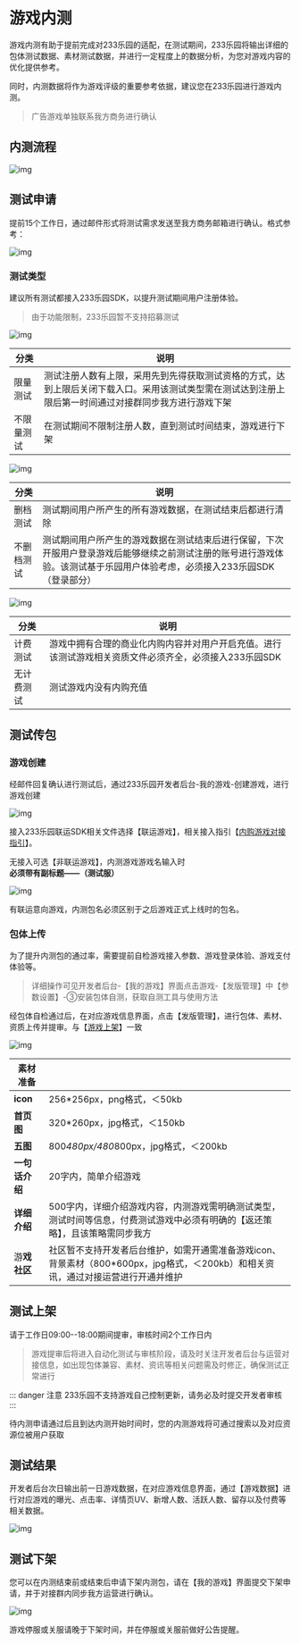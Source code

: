 # 游戏内测

游戏内测有助于提前完成对233乐园的适配，在测试期间，233乐园将输出详细的包体测试数据、素材测试数据，并进行一定程度上的数据分析，为您对游戏内容的优化提供参考。

同时，内测数据将作为游戏评级的重要参考依据，建议您在233乐园进行游戏内测。

> 广告游戏单独联系我方商务进行确认

## 内测流程

![img](https://arkimg.ark.online/(null)-20240520172526657.png)

## 测试申请

提前15个工作日，通过邮件形式将测试需求发送至我方商务邮箱进行确认。格式参考：

![img](https://arkimg.ark.online/(null)-20240520172526512.png)

### 测试类型

建议所有测试都接入233乐园SDK，以提升测试期间用户注册体验。
> 由于功能限制，233乐园暂不支持招募测试

![img](https://arkimg.ark.online/(null)-20240520172526492.png)

| 分类   | 说明     |
| ---------- | ------------------------------------------------------------ |
| 限量测试  | 测试注册人数有上限，采用先到先得获取测试资格的方式，达到上限后关闭下载入口。采用该测试类型需在测试达到注册上限后第一时间通过对接群同步我方进行游戏下架 |
| 不限量测试 | 在测试期间不限制注册人数，直到测试时间结束，游戏进行下架     |

![img](https://arkimg.ark.online/(null)-20240520172526683.png)

| 分类   | 说明     |
| ---------- | ------------------------------------------------------------ |
| 删档测试   | 测试期间用户所产生的所有游戏数据，在测试结束后都进行清除     |
| 不删档测试 | 测试期间用户所产生的游戏数据在测试结束后进行保留，下次开服用户登录游戏后能够继续之前测试注册的账号进行游戏体验。该测试基于乐园用户体验考虑，必须接入233乐园SDK（登录部分） |

![img](https://arkimg.ark.online/(null)-20240520172526612.png)

| 分类   | 说明     |
| ---------- | ------------------------------------------------------------ |
| 计费测试   | 游戏中拥有合理的商业化内购内容并对用户开启充值。进行该测试游戏相关资质文件必须齐全，必须接入233乐园SDK |
| 无计费测试 | 测试游戏内没有内购充值                                       |

## 测试传包

### 游戏创建

经邮件回复确认进行测试后，通过233乐园开发者后台-我的游戏-创建游戏，进行游戏创建

![img](https://arkimg.ark.online/(null)-20240520172526586.png)

接入233乐园联运SDK相关文件选择【联运游戏】，相关接入指引【[内购游戏对接指引](../内购游戏流程/内购游戏流程.md)】。

无接入可选【非联运游戏】，内测游戏游戏名输入时**必须带有副标题——（测试服）**

![img](https://arkimg.ark.online/(null)-20240520172526514.png)

有联运意向游戏，内测包名必须区别于之后游戏正式上线时的包名。

### 包体上传

为了提升内测包的通过率，需要提前自检游戏接入参数、游戏登录体验、游戏支付体验等。

> 详细操作可见开发者后台-【我的游戏】界面点击游戏-【发版管理】中【参数设置】-③安装包体自测，获取自测工具与使用方法

经包体自检通过后，在对应游戏信息界面，点击【发版管理】，进行包体、素材、资质上传并提审。与【[游戏上架](../操作指引/游戏上传md)】一致

![img](https://cdn.233xyx.com/athena/online/be78d6e97cf4440f929c972c73fd4e95_242820399.webp)

| 素材准备         |                                                              |
| ---------------- | ------------------------------------------------------------ |
| **icon**            | 256*256px，png格式，＜50kb                                   |
| **首页图**   | 320*260px，jpg格式，＜150kb                                  |
| **五图**             | 800*480px/480*800px，jpg格式，＜200kb                        |
| **一句话介绍**       | 20字内，简单介绍游戏                                         |
| **详细介绍**         | 500字内，详细介绍游戏内容，内测游戏需明确测试类型，测试时间等信息，付费测试游戏中必须有明确的【返还策略】，且该策略需同步我方 |
| 游**戏社区** | 社区暂不支持开发者后台维护，如需开通需准备游戏icon、背景素材（800*600px，jpg格式，＜200kb）和相关资讯，通过对接运营进行开通并维护 |

## 测试上架

请于工作日09:00--18:00期间提审，审核时间2个工作日内

> 游戏提审后将进入自动化测试与审核阶段，请及时关注开发者后台与运营对接信息，如出现包体兼容、素材、资讯等相关问题需及时修正，确保测试正常进行

::: danger 注意
233乐园不支持游戏自己控制更新，请务必及时提交开发者审核
:::

待内测申请通过后且到达内测开始时间时，您的内测游戏将可通过搜索以及对应资源位被用户获取

## 测试结果

开发者后台次日输出前一日游戏数据，在对应游戏信息界面，通过【游戏数据】进行对应游戏的曝光、点击率、详情页UV、新增人数、活跃人数、留存以及付费等相关数据。

![img](https://arkimg.ark.online/(null)-20240520172526860.png)

## 测试下架

您可以在内测结束前或结束后申请下架内测包，请在【我的游戏】界面提交下架申请，并于对接群内同步我方运营进行确认。

![img](https://cdn.233xyx.com/athena/online/0ae31718b4ab4eea9234f20e61b17b15_242821436.webp)

游戏停服或关服请晚于下架时间，并在停服或关服前做好公告提醒。
